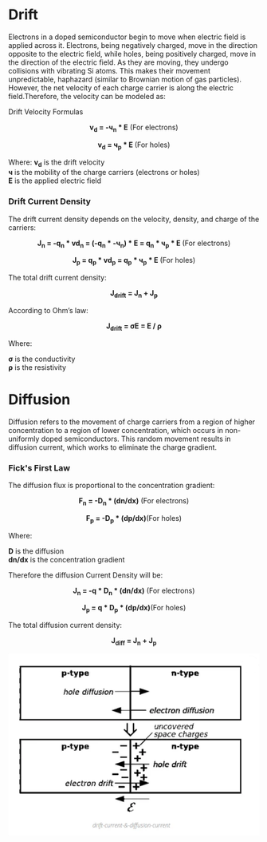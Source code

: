 # Drift
Electrons in a doped semiconductor begin to move when electric field is applied across it. Electrons, being negatively charged, move in the direction opposite to the electric field, while holes, being positively charged, move in the direction of the electric field. As they are moving, they undergo collisions with vibrating Si atoms. This makes their movement unpredictable, haphazard (similar to Brownian motion of gas particles). However, the net velocity of each charge carrier is along the electric field.Therefore, the velocity can be modeled as:

Drift Velocity Formulas
<p align="center"><b>
v<sub>d</sub> = -ч<sub>n</sub> * E</b> (For electrons)</p>
<p align="center"><b>
v<sub>d</sub> = ч<sub>p</sub> * E </b>(For holes)</p>

Where:
<b>v<sub>d</sub></b> is the drift velocity<br>
<b>ч</b> is the mobility of the charge carriers (electrons or holes)<br>
<b>E</b> is the applied electric field
### Drift Current Density
The drift current density depends on the velocity, density, and charge of the carriers:
<p align="center"><b>
J<sub>n</sub> = -q<sub>n</sub> * vd<sub>n</sub> = (-q<sub>n</sub> * -ч<sub>n</sub>) * E  = q<sub>n</sub> * ч<sub>p</sub> * E </b> (For electrons)</p>
<p align="center"><b>
J<sub>p</sub> = q<sub>p</sub> * vd<sub>p</sub> = q<sub>p</sub> * ч<sub>p</sub> * E </b>(For holes)</p>
The total drift current density:
<p align="center"><b>
J<sub>drift</sub> = J<sub>n</sub> + J<sub>p</sub></b></p>

According to Ohm’s law:
<p align="center"><b>
J<sub>drift</sub> = σE = E / ρ</b></p>

Where:

<b>σ</b> is the conductivity<br>
<b>ρ</b> is the resistivity<br>
# Diffusion
Diffusion refers to the movement of charge carriers from a region of higher concentration to a region of lower concentration, which occurs in non-uniformly doped semiconductors. This random movement results in diffusion current, which works to eliminate the charge gradient.

### Fick's First Law
The diffusion flux is proportional to the concentration gradient:

<p align="center"><b>
F<sub>n</sub> = -D<sub>n</sub> * (dn/dx)</b> (For electrons)</p>
<p align="center"><b>
F<sub>p</sub> = -D<sub>p</sub> * (dp/dx)</b>(For holes)</p>
Where:

<b>D</b> is the diffusion <br>
<b>dn/dx</b> is the concentration gradient<br>

Therefore the diffusion Current Density will be:
<p align="center"><b>
J<sub>n</sub> = -q * D<sub>n</sub> * (dn/dx)</b> (For electrons)</p>
<p align="center"><b>
J<sub>p</sub> = q * D<sub>p</sub> * (dp/dx)</b>(For holes)</p>
The total diffusion current density:
<p align="center"><b>
J<sub>diff</sub> = J<sub>n</sub> + J<sub>p</sub></b></p>

<img src="images/1.png">
